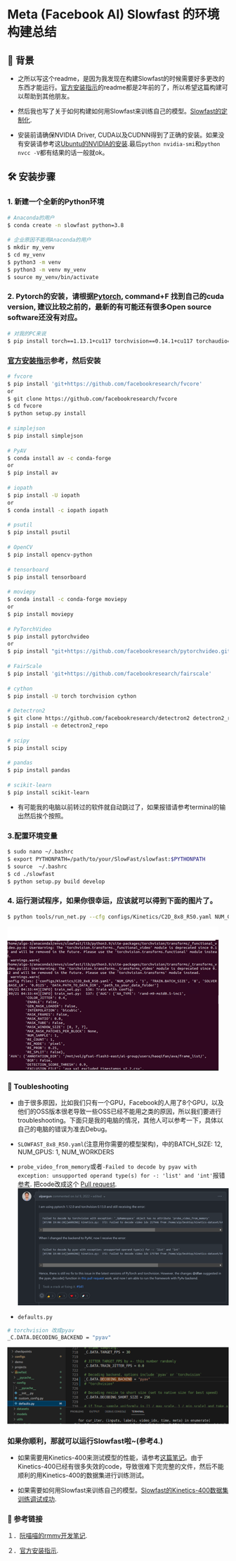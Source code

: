 # Meta (Facebook AI) Slowfast 的环境构建总结
## 🚀 背景
- 之所以写这个readme，是因为我发现在构建Slowfast的时候需要好多更改的东西才能运行。[官方​安装指示](https://github.com/facebookresearch/SlowFast/blob/main/INSTALL.md)的readme都是2年前的了，所以希望这篇构建可以帮助到其他朋友。

- 然后我也写了关于如何构建如何用Slowfast来训练自己的模型。[Slowfast的定制化​](xx).

- 安装前请确保NVIDIA Driver, CUDA以及CUDNN得到了正确的安装。如果没有安装请参考这[Ubuntu的NVIDIA的安装​](https://github.com/Leozyc-waseda/TechMemoirsOfLeo/blob/main/Ubuntu_NVIDIA_CUDA_INSTALL.md).最后```python nvidia-smi```和```python nvcc -V```都有结果的话一般就ok。

## 🛠 安装步骤
### 1. 新建一个全新的Python环境
```bash
# Anaconda的用户
$ conda create -n slowfast python=3.8

# 企业原因不能用Anaconda的用户
$ mkdir my_venv​
$ cd my_venv​
$ python3 -m venv​
$ python3 -m venv my_venv​
$ source my_venv/bin/activate​
```

### 2. Pytorch的安装，请根据[Pytorch​](https://pytorch.org/get-started/previous-versions/), command+F 找到自己的cuda version, 建议比较之前的，最新的有可能还有很多Open source software还没有对应。
```bash 
# 对我的PC来说
$ pip install torch==1.13.1+cu117 torchvision==0.14.1+cu117 torchaudio==0.13.1 --extra-index-url https://download.pytorch.org/whl/cu117
```
### [官方​安装指示](https://github.com/facebookresearch/SlowFast/blob/main/INSTALL.md)参考，然后安装
```bash
# fvcore
$ pip install 'git+https://github.com/facebookresearch/fvcore'
or
$ git clone https://github.com/facebookresearch/fvcore
$ cd fvcore
$ python setup.py install

# simplejson
$ pip install simplejson

# PyAV
$ conda install av -c conda-forge
or
$ pip install av

# iopath
$ pip install -U iopath 
or 
$ conda install -c iopath iopath

# psutil
$ pip install psutil

# OpenCV
$ pip install opencv-python

# tensorboard
$ pip install tensorboard

# moviepy
$ conda install -c conda-forge moviepy 
or 
$ pip install moviepy

# PyTorchVideo
$ pip install pytorchvideo
or
$ pip install "git+https://github.com/facebookresearch/pytorchvideo.git"

# FairScale
$ pip install 'git+https://github.com/facebookresearch/fairscale'

# cython
$ pip install -U torch torchvision cython

# Detectron2
$ git clone https://github.com/facebookresearch/detectron2 detectron2_repo
$ pip install -e detectron2_repo

# scipy
$ pip install scipy

# pandas    
$ pip install pandas

# scikit-learn   
$ pip install scikit-learn
```
- 有可能我的电脑以前转过的软件就自动跳过了，如果报错请参考terminal的输出然后挨个按照。

### 3.配置环境变量
```bash
$ sudo nano ~/.bashrc
$ export PYTHONPATH=/path/to/your/SlowFast/slowfast:$PYTHONPATH
$ source  ~/.bashrc
$ cd ./slowfast
$ python setup.py build develop

```

### 4. 运行测试程序，如果你很幸运，应该就可以得到下面的图片了。
```bash
$ python tools/run_net.py --cfg configs/Kinetics/C2D_8x8_R50.yaml NUM_GPUS 1 TRAIN.BATCH_SIZE 8 SOLVER.BASE_LR 0.0125 DATA.PATH_TO_DATA_DIR path_to_your_data_folder
```
![install_OK_picture](./picture/picture_for_install/install_OK_picture.png)


### 🚧 Toubleshooting

- 由于很多原因，比如我们只有一个GPU，Facebook的人用了8个GPU，以及他们的OSS版本很老导致一些OSS已经不能用之类的原因，所以我们要进行troubleshooting。下面只是我的电脑的情况，其他人可以参考一下，具体以自己的电脑的错误为准去Debug。

- ```SLOWFAST_8x8_R50.yaml```(注意用你需要的模型架构)，中的BATCH_SIZE: 12, NUM_GPUS: 1, NUM_WORKDERS

- ```probe_video_from_memory```或者```-Failed to decode by pyav with exception: unsupported operand type(s) for -: 'list' and 'int'```报错
[参考​](https://github.com/facebookresearch/SlowFast/issues/181#issuecomment-1179203872). 把code改成这个 [Pull request​](https://github.com/facebookresearch/SlowFast/pull/541/files).
![install_OK_picture](./picture/picture_for_install/probe_video_from_memory.png)

- ```defaults.py```
```bash
# torchvision 改成pyav
_C.DATA.DECODING_BACKEND = "pyav"
```
![pyav](./picture/picture_for_install/pyav.png)

### 如果你顺利，那就可以运行Slowfast啦~(参考4.)
- 如果需要用Kinetics-400来测试模型的性能，请参考[这篇笔记​](https://github.com/facebookresearch/SlowFast/pull/541/files)。由于Kinetics-400已经有很多失效的code，导致很难下完完整的文件，然后不能顺利的用Kinetics-400的数据集进行训练测试。

- 如果需要如何用Slowfast来训练自己的模型。[Slowfast的Kinetics-400数据集训练调试成功​](..).

### 🔗 参考链接


１．[阮喵喵的rmmv开发笔记​](https://www.ruan-cat.com/ruan-cat-own-notes/python/SlowFast/SlowFast.html).​

２．[官方​安装指示](https://github.com/facebookresearch/SlowFast/blob/main/INSTALL.md).​

